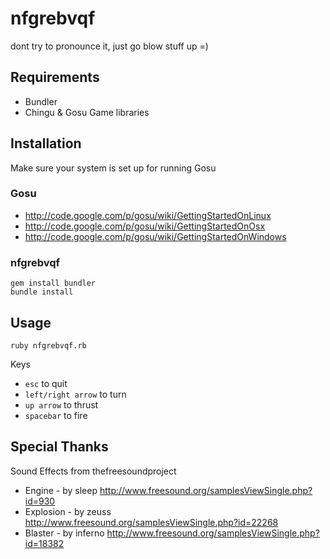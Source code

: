 nfgrebvqf
=========

dont try to pronounce it, just go blow stuff up =)

Requirements
------------

* Bundler
* Chingu & Gosu Game libraries

Installation
------------

Make sure your system is set up for running Gosu

### Gosu

* http://code.google.com/p/gosu/wiki/GettingStartedOnLinux
* http://code.google.com/p/gosu/wiki/GettingStartedOnOsx
* http://code.google.com/p/gosu/wiki/GettingStartedOnWindows

### nfgrebvqf

    gem install bundler
    bundle install

Usage
-----

    ruby nfgrebvqf.rb

Keys

* `esc` to quit
* `left/right arrow` to turn
* `up arrow` to thrust
* `spacebar` to fire
    

Special Thanks
--------------
Sound Effects from thefreesoundproject

* Engine - by sleep http://www.freesound.org/samplesViewSingle.php?id=930
* Explosion - by zeuss http://www.freesound.org/samplesViewSingle.php?id=22268
* Blaster - by inferno http://www.freesound.org/samplesViewSingle.php?id=18382
